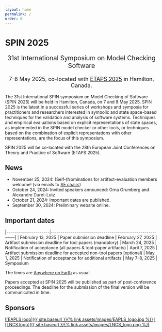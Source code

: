 ```yaml
---
layout: home
permalink: /
order: 0
---
```


# SPIN 2025

<p style="text-align: center;font-size:21px">
31st International Symposium on Model Checking Software
</p>

<p style="margin-bottom:5mm;"></p>

<p style="text-align: center;font-size:18px">
7-8 May 2025, co-located with <a href="https://etaps.org/2025/">ETAPS 2025</a> in Hamilton, Canada.
</p>

The 31st International SPIN symposium on Model Checking of Software (SPIN 2025) will be held in Hamilton, Canada, on 7 and 8 May 2025. SPIN 2025 is the latest in a successful series of workshops and symposia for practitioners and researchers interested in symbolic and state space-based techniques for the validation and analysis of software systems. Techniques and empirical evaluations based on explicit representations of state spaces, as implemented in the SPIN model checker or other tools, or techniques based on the combination of explicit representations with other representations, are the focus of this symposium.

SPIN 2025 will be co-located with the 28th European Joint Conferences on Theory and Practice of Software (ETAPS 2025).

## News
* November 25, 2024: (Self-)Nominations for artifact-evaluation members welcome! (via emails to [AE chairs](./committees.md))
* October 24, 2024: Invited speakers announced: Orna Grumberg and Alexandre Duret-Lutz
* October 21, 2024: Important dates are published.
* September 30, 2024: Preliminary website online.

## Important dates

|----------------------|-----------------------------------------------------------|
| February 13, 2025    | Paper submission deadline
| February 27, 2025    | Artifact submission deadline for tool papers (mandatory)
|    March 24, 2025    | Notification of acceptance (all papers & tool-paper artifacts)
|    April  7, 2025    | Artifact submission deadline for accepted non-tool papers (optional)
|      May  1, 2025    | Notification of acceptance for additional artifacts
|     May 7-8, 2025    | Symposium

The times are [Anywhere on Earth](https://www.timeanddate.com/time/zones/aoe) as usual.

Papers accepted at SPIN 2025 will be published as part of post-conference proceedings.
The deadline for the submission of the final version will be communicated in time.

## Sponsors
[![EAPLS logo]({{ site.baseurl }}{% link assets/images/EAPLS_logo.jpg %})](https://eapls.org/)
[![LNCS logo]({{ site.baseurl }}{% link assets/images/LNCS_logo.png %})](https://www.springer.com/gp/computer-science/lncs)
